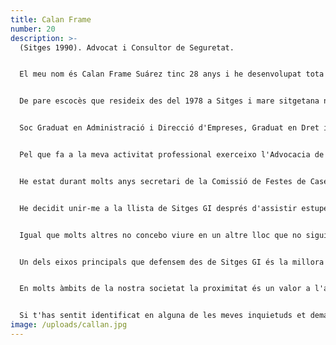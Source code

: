 ```yaml
---
title: Calan Frame
number: 20
description: >-
  (Sitges 1990). Advocat i Consultor de Seguretat.


  El meu nom és Calan Frame Suárez tinc 28 anys i he desenvolupat tota la meva vida personal a Sitges concretament a la zona de la platja Sant Sebastià.


  De pare escocès que resideix des del 1978 a Sitges i mare sitgetana nascuda a l'extinta colònia de Vallcarca.


  Soc Graduat en Administració i Direcció d'Empreses, Graduat en Dret i Màster d'Advocacia especialitzat en Dret Financer i Tributari.


  Pel que fa a la meva activitat professional exerceixo l'Advocacia de manera liberal així com tasques de consultoria relacionades amb l'àmbit de la Seguretat Corporativa.


  He estat durant molts anys secretari de la Comissió de Festes de Cases Noves, he format part de la Comissió de Corpus i de la Comissió de Carnaval.


  He decidit unir-me a la llista de Sitges GI després d'assistir estupefacte a la degradació del meu estimat poble que ha deixat de ser un referent mundial per convertir-se en un poble brut, insegur i que cada vegada resulta més inaccessible per a la gent que hi viu.


  Igual que molts altres no concebo viure en un altre lloc que no sigui Sitges, però és evident que no podem seguir així per molt més temps, ja que la situació per la qual travessa el nostre municipi s'està tornant del tot insostenible.


  Un dels eixos principals que defensem des de Sitges GI és la millora de la imatge del nostre poble mitjançant un pla integral basat en l'increment de la seguretat, millora de la neteja a la via pública i un turisme de qualitat i sostenible sense oblidar l'accés a l'habitatge que els darrers anys ha experimentat un creixement desaforat que ha obligat a un trist exili de molts dels nostres veïns que no han estat capaços de poder continuar residint aquí.


  En molts àmbits de la nostra societat la proximitat és un valor a l'alça i a Sitges GI som conscients d'aquesta gran fortalesa, ens neguem a acceptar que les grans decisions que ens afecten i ens afectaran en un futur siguin preses des de la llunyania dels despatxos de grans partits que utilitzen el nostre benestar en clau de tactisme electoral.


  Si t'has sentit identificat en alguna de les meves inquietuds et demano que ens donis la teva confiança en forma de vot el proper maig.
image: /uploads/callan.jpg
---
```

